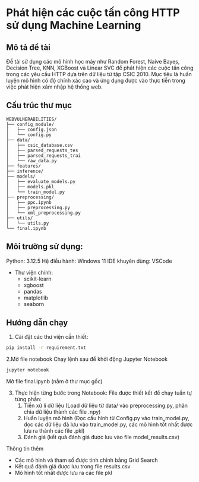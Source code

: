 # Phát hiện các cuộc tấn công HTTP sử dụng Machine Learning

## Mô tả đề tài

Đề tài sử dụng các mô hình học máy như Random Forest, Naive Bayes, Decision Tree, KNN, XGBoost và Linear SVC để phát hiện các cuộc tấn công trong các yêu cầu HTTP dựa trên dữ liệu từ tập CSIC 2010. Mục tiêu là huấn luyện mô hình có độ chính xác cao và ứng dụng được vào thực tiễn trong việc phát hiện xâm nhập hệ thống web.

## Cấu trúc thư mục

```text
WEBVULNERABILITIES/
├── config_module/
│   ├── config.json
│   └── config.py
├── data/
│   ├── csic_database.csv
│   ├── parsed_requests_tes
│   ├── parsed_requests_trai
│   └── raw_data.py
├── features/
├── inference/
├── models/
│   ├── evaluate_models.py
│   ├── models.pkl
│   └── train_model.py
├── preprocessing/
│   ├── ppc.ipynb
│   ├── preprocessing.py
│   └── xml_preprocessing.py
├── utils/
│   └── utils.py
└── final.ipynb
```

## Môi trường sử dụng:
Python: 3.12.5
Hệ điều hành: Windows 11
IDE khuyên dùng: VSCode
* Thư viện chính:
    * scikit-learn
    * xgboost
    * pandas
    * matplotlib
    * seaborn

## Hướng dẫn chạy

1. Cài đặt các thư viện cần thiết:
```bash
pip install -r requirement.txt
```
2.Mở file notebook
Chạy lệnh sau để khởi động Jupyter Notebook
```bash
jupyter notebook
```
Mở file final.ipynb (nằm ở thư mục gốc)

3. Thực hiện từng bước trong Notebook:
File được thiết kết để chạy tuần tự từng phần:
    1. Tiền xử lí dữ liệu (Load dữ liệu từ data/ vào preprocessing.py, phân chia dữ liệu thành các file .npy)
    2. Huấn luyện mô hình (Đọc cấu hình từ Config.py vào train_model.py, đọc các dữ liệu đã lưu vào train_model.py, các mô hình tốt nhất được lưu ra thành các file .pkl)
    3. Đánh giá (kết quả đánh giá được lưu vào file model_results.csv)

Thông tin thêm 
* Các mô hình và tham số được tinh chỉnh bằng Grid Search
* Kết quả đánh giá được lưu trong file results.csv
* Mô hình tốt nhất được lưu ra các file pkl
